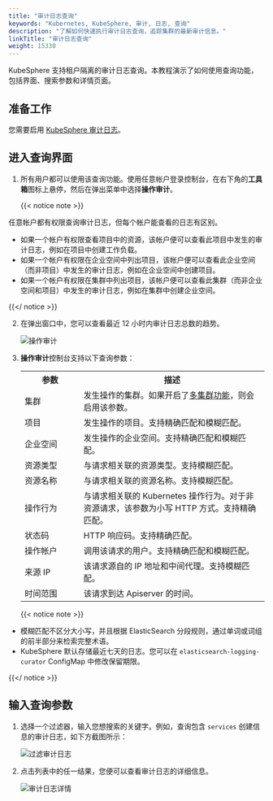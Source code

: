 ```yaml
---
title: "审计日志查询"
keywords: "Kubernetes, KubeSphere, 审计, 日志, 查询"
description: "了解如何快速执行审计日志查询，追踪集群的最新审计信息。"
linkTitle: "审计日志查询"
weight: 15330
---
```


KubeSphere 支持租户隔离的审计日志查询。本教程演示了如何使用查询功能，包括界面、搜索参数和详情页面。

## 准备工作

您需要启用 [KubeSphere 审计日志](../../../pluggable-components/auditing-logs/)。

## 进入查询界面

1. 所有用户都可以使用该查询功能。使用任意帐户登录控制台，在右下角的**工具箱**图标上悬停，然后在弹出菜单中选择**操作审计**。

   {{< notice note >}} 

任意帐户都有权限查询审计日志，但每个帐户能查看的日志有区别。

- 如果一个帐户有权限查看项目中的资源，该帐户便可以查看此项目中发生的审计日志，例如在项目中创建工作负载。
- 如果一个帐户有权限在企业空间中列出项目，该帐户便可以查看此企业空间（而非项目）中发生的审计日志，例如在企业空间中创建项目。
- 如果一个帐户有权限在集群中列出项目，该帐户便可以查看此集群（而非企业空间和项目）中发生的审计日志，例如在集群中创建企业空间。

{{</ notice >}} 

2. 在弹出窗口中，您可以查看最近 12 小时内审计日志总数的趋势。

   ![操作审计](/images/docs/zh-cn/toolbox/auditing/auditing-logs/操作审计.png)

3. **操作审计**控制台支持以下查询参数：

   <table>
     <tbody>
       <tr>
         <th width="100">参数</th>
         <th>描述</th>
       </tr>
       <tr>
         <td>集群</td>
         <td>发生操作的集群。如果开启了<a href='../../../multicluster-management/'>多集群功能</a>，则会启用该参数。</td>
       </tr><tr>
         <td>项目</td>
         <td>发生操作的项目。支持精确匹配和模糊匹配。</td>
       </tr><tr>
         <td>企业空间</td>
         <td>发生操作的企业空间。支持精确匹配和模糊匹配。</td>
       </tr><tr>
         <td>资源类型</td>
         <td>与请求相关联的资源类型。支持模糊匹配。</td>
       </tr><tr>
         <td>资源名称</td>
         <td>与请求相关联的资源名称。支持模糊匹配。</td>
       </tr><tr>
         <td>操作行为</td>
         <td>与请求相关联的 Kubernetes 操作行为。对于非资源请求，该参数为小写 HTTP 方式。支持精确匹配。</td>
       </tr><tr>
         <td>状态码</td>
         <td>HTTP 响应码。支持精确匹配。</td>
       </tr><tr>
         <td>操作帐户</td>
         <td>调用该请求的用户。支持精确匹配和模糊匹配。</td>
       </tr><tr>
         <td>来源 IP</td>
         <td>该请求源自的 IP 地址和中间代理。支持模糊匹配。</td>
       </tr>
       <tr>
         <td>时间范围</td>
         <td>该请求到达 Apiserver 的时间。</td>
       </tr>
     </tbody>
   </table>
   
   {{< notice note >}} 

- 模糊匹配不区分大小写，并且根据 ElasticSearch 分段规则，通过单词或词组的前半部分来检索完整术语。
- KubeSphere 默认存储最近七天的日志。您可以在 `elasticsearch-logging-curator` ConfigMap 中修改保留期限。

{{</ notice >}} 

## 输入查询参数

1. 选择一个过滤器，输入您想搜索的关键字。例如，查询包含 `services` 创建信息的审计日志，如下方截图所示：

   ![过滤审计日志](/images/docs/zh-cn/toolbox/auditing/auditing-logs/过滤审计日志.png)

2. 点击列表中的任一结果，您便可以查看审计日志的详细信息。

   ![审计日志详情](/images/docs/zh-cn/toolbox/auditing/auditing-logs/审计日志详情.png)
